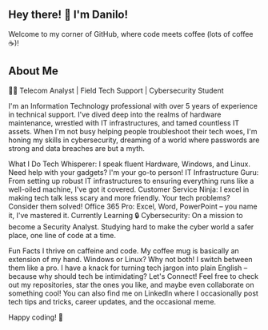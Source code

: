 ## Hey there! 👋 I'm Danilo!

Welcome to my corner of GitHub, where code meets coffee (lots of coffee ☕)!

## **About Me**
👨‍💻 Telecom Analyst | Field Tech Support | Cybersecurity Student

I'm an Information Technology professional with over 5 years of experience in technical support. I've dived deep into the realms of hardware maintenance, wrestled with IT infrastructures, and tamed countless IT assets. When I'm not busy helping people troubleshoot their tech woes, I'm honing my skills in cybersecurity, dreaming of a world where passwords are strong and data breaches are but a myth.

What I Do
Tech Whisperer: I speak fluent Hardware, Windows, and Linux. Need help with your gadgets? I'm your go-to person!
IT Infrastructure Guru: From setting up robust IT infrastructures to ensuring everything runs like a well-oiled machine, I've got it covered.
Customer Service Ninja: I excel in making tech talk less scary and more friendly. Your tech problems? Consider them solved!
Office 365 Pro: Excel, Word, PowerPoint – you name it, I've mastered it.
Currently Learning
🔒 Cybersecurity: On a mission to become a Security Analyst. Studying hard to make the cyber world a safer place, one line of code at a time.

Fun Facts
I thrive on caffeine and code. My coffee mug is basically an extension of my hand.
Windows or Linux? Why not both! I switch between them like a pro.
I have a knack for turning tech jargon into plain English – because why should tech be intimidating?
Let's Connect!
Feel free to check out my repositories, star the ones you like, and maybe even collaborate on something cool! You can also find me on LinkedIn where I occasionally post tech tips and tricks, career updates, and the occasional meme.

Happy coding! 🚀
